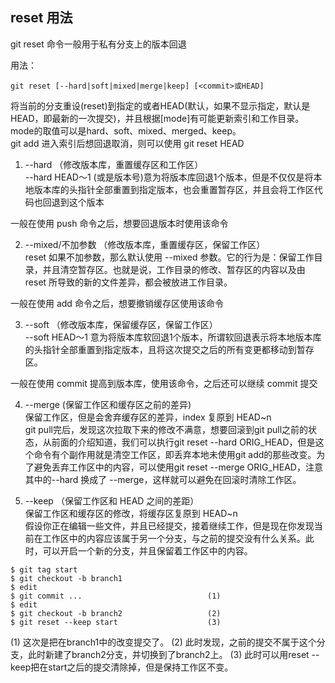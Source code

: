 ## reset 用法
git reset 命令一般用于私有分支上的版本回退

用法：
```
git reset [--hard|soft|mixed|merge|keep] [<commit>或HEAD]
```
将当前的分支重设(reset)到指定的<commit>或者HEAD(默认，如果不显示指定<commit>，默认是HEAD，即最新的一次提交)，并且根据[mode]有可能更新索引和工作目录。mode的取值可以是hard、soft、mixed、merged、keep。   
git add 进入索引后想回退取消，则可以使用 git reset HEAD <file>

1. --hard （修改版本库，重置缓存区和工作区）  
--hard HEAD～1 (或是版本号)意为将版本库回退1个版本，但是不仅仅是将本地版本库的头指针全部重置到指定版本，也会重置暂存区，并且会将工作区代码也回退到这个版本  

一般在使用 push 命令之后，想要回退版本时使用该命令

2. --mixed/不加参数 （修改版本库，重置缓存区，保留工作区）  
reset 如果不加参数，那么默认使用 --mixed 参数。它的行为是：保留工作目录，并且清空暂存区。也就是说，工作目录的修改、暂存区的内容以及由 reset 所导致的新的文件差异，都会被放进工作目录。  

一般在使用 add 命令之后，想要撤销缓存区使用该命令

3. --soft （修改版本库，保留缓存区，保留工作区）  
--soft HEAD～1 意为将版本库软回退1个版本，所谓软回退表示将本地版本库的头指针全部重置到指定版本，且将这次提交之后的所有变更都移动到暂存区。  

一般在使用 commit 提高到版本库，使用该命令，之后还可以继续 commit 提交

4. --merge (保留工作区和缓存区之前的差异)   
保留工作区，但是会舍弃缓存区的差异，index 复原到 HEAD~n  
git pull完后，发现这次拉取下来的修改不满意，想要回滚到git pull之前的状态，从前面的介绍知道，我们可以执行git reset --hard ORIG_HEAD，但是这个命令有个副作用就是清空工作区，即丢弃本地未使用git add的那些改变。为了避免丢弃工作区中的内容，可以使用git reset --merge ORIG_HEAD，注意其中的--hard 换成了 --merge，这样就可以避免在回滚时清除工作区。

5. --keep （保留工作区和 HEAD 之间的差距）  
保留工作区和缓存区的修改，将缓存区复原到 HEAD~n  
假设你正在编辑一些文件，并且已经提交，接着继续工作，但是现在你发现当前在工作区中的内容应该属于另一个分支，与之前的提交没有什么关系。此时，可以开启一个新的分支，并且保留着工作区中的内容。   
```
$ git tag start 
$ git checkout -b branch1 
$ edit 
$ git commit ...                            (1) 
$ edit 
$ git checkout -b branch2                   (2) 
$ git reset --keep start                    (3)
```
(1) 这次是把在branch1中的改变提交了。
(2) 此时发现，之前的提交不属于这个分支，此时新建了branch2分支，并切换到了branch2上。
(3) 此时可以用reset --keep把在start之后的提交清除掉，但是保持工作区不变。
